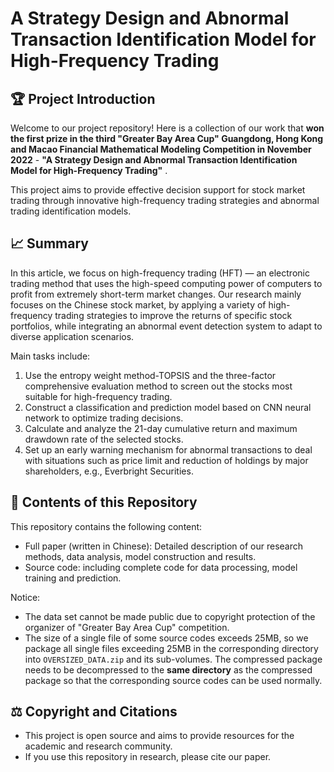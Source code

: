# A Strategy Design and Abnormal Transaction Identification Model for High-Frequency Trading

## 🏆 Project Introduction

Welcome to our project repository! Here is a collection of our work that **won the first prize in the third "Greater Bay Area Cup" Guangdong, Hong Kong and Macao Financial Mathematical Modeling Competition in November 2022** - **"A Strategy Design and Abnormal Transaction Identification Model for High-Frequency Trading"** .

This project aims to provide effective decision support for stock market trading through innovative high-frequency trading strategies and abnormal trading identification models.

## 📈 Summary

In this article, we focus on high-frequency trading (HFT) — an electronic trading method that uses the high-speed computing power of computers to profit from extremely short-term market changes. Our research mainly focuses on the Chinese stock market, by applying a variety of high-frequency trading strategies to improve the returns of specific stock portfolios, while integrating an abnormal event detection system to adapt to diverse application scenarios.

Main tasks include:

1. Use the entropy weight method-TOPSIS and the three-factor comprehensive evaluation method to screen out the stocks most suitable for high-frequency trading.
2. Construct a classification and prediction model based on CNN neural network to optimize trading decisions.
3. Calculate and analyze the 21-day cumulative return and maximum drawdown rate of the selected stocks.
4. Set up an early warning mechanism for abnormal transactions to deal with situations such as price limit and reduction of holdings by major shareholders, e.g., Everbright Securities.

## 📘 Contents of this Repository

This repository contains the following content:

- Full paper (written in Chinese): Detailed description of our research methods, data analysis, model construction and results.
- Source code: including complete code for data processing, model training and prediction.

Notice:

- The data set cannot be made public due to copyright protection of the organizer of "Greater Bay Area Cup" competition.
- The size of a single file of some source codes exceeds 25MB, so we package all single files exceeding 25MB in the corresponding directory into `OVERSIZED_DATA.zip` and its sub-volumes. The compressed package needs to be decompressed to the **same directory** as the compressed package so that the corresponding source codes can be used normally.

## ⚖️ Copyright and Citations

- This project is open source and aims to provide resources for the academic and research community.
- If you use this repository in research, please cite our paper.
